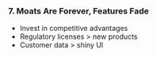 ### 7. Moats Are Forever, Features Fade

- Invest in competitive advantages
- Regulatory licenses > new products
- Customer data > shiny UI
